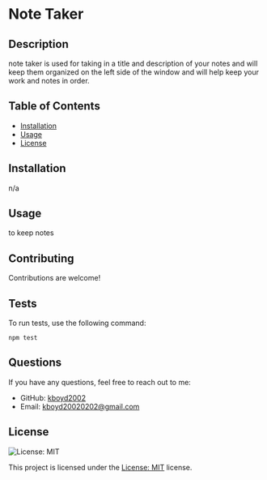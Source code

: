 # Note Taker

## Description
note taker is used for taking in a title and description of your notes and will keep them organized on the left side of the window and will help keep your work and notes in order. 

## Table of Contents
- [Installation](#installation)
- [Usage](#usage)
- [License](#license)

## Installation
n/a

## Usage
to keep notes


## Contributing
Contributions are welcome!

## Tests
To run tests, use the following command:
```
npm test
```

## Questions
If you have any questions, feel free to reach out to me:
- GitHub: [kboyd2002](https://github.com/kboyd2002)
- Email: kboyd20020202@gmail.com


## License

![License: MIT](https://img.shields.io/badge/License-MIT-yellow.svg)

This project is licensed under the [License: MIT](https://opensource.org/licenses/MIT) license.

 